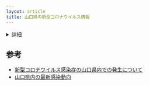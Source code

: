 ```yaml
---
layout: article
title: 山口県の新型コロナウイルス情報
---
```


<style>
body header nav ul li:nth-child(7) a{
    border-bottom: 2px solid #f44336;
}
</style>

<div id="sum"></div>
<div id="map"></div>

<details>
    <summary>詳細</summary>
    <div id="list"></div>
</details>

<script>covtablef = true</script>
<script src="https://yamaguchi-ruby.github.io/sars2-yamaguchi/table.js"></script>
<script src="https://yamaguchi-ruby.github.io/sars2-yamaguchi/active.covid19.js"></script>
<link rel="stylesheet" href="/sars2-yamaguchi/table.css">
<link href="https://fonts.googleapis.com/css2?family=Noto+Serif+JP:wght@500&display=swap" rel="stylesheet"> 

<style>
#sum span {
    color: var(--color);
    font-size: 40px;
    font-weight: bolder;
}
#sum span.number{
    font-size: 64px;
    -webkit-text-stroke: 2px var(--dark);
}
#city_info{
    background-color: #212121cc;
    position: fixed;
    border-radius: 8px;
    color: #fafafa;
    padding: 8px;
}
body article table {
    table-layout: fixed;
    word-break: break-all;
    word-wrap: break-word;
}
#list{
    font-size: 12px;
    text-align: center;
}
#list ul{
    padding: 0;
}
</style>

<!-- ## 関連 -->
<!-- - [新型コロナウイルスの全国ヒートマップ](/sars2heat) -->

## 参考
- [新型コロナウイルス感染症の山口県内での発生について](https://www.pref.yamaguchi.lg.jp/cms/a10000/korona2020/202004240002.html)
- [山口県内の最新感染動向](https://yamaguchi.stopcovid19.jp/)
